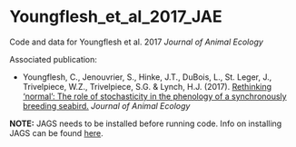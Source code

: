 # Youngflesh_et_al_2017_JAE

Code and data for Youngflesh et al. 2017 *Journal of Animal Ecology*

Associated publication:

* Youngflesh, C., Jenouvrier, S., Hinke, J.T., DuBois, L., St. Leger, J., Trivelpiece, W.Z., Trivelpiece, S.G. & Lynch, H.J. (2017). [Rethinking ‘normal’: The role of stochasticity in the phenology of a synchronously breeding seabird.](http://besjournals.onlinelibrary.wiley.com/hub/journal/10.1111/(ISSN)1365-2656/) *Journal of Animal Ecology*


**NOTE:**
JAGS needs to be installed before running code. Info on installing JAGS can be found [here](http://mcmc-jags.sourceforge.net/).
